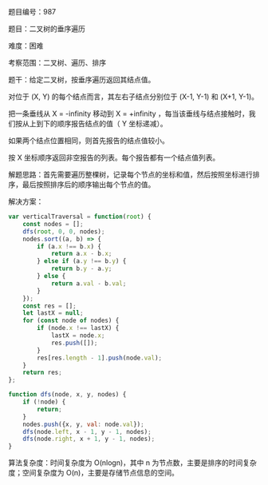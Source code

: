 题目编号：987

题目：二叉树的垂序遍历

难度：困难

考察范围：二叉树、遍历、排序

题干：给定二叉树，按垂序遍历返回其结点值。

对位于 (X, Y) 的每个结点而言，其左右子结点分别位于 (X-1, Y-1) 和 (X+1, Y-1)。

把一条垂线从 X = -infinity 移动到 X = +infinity ，每当该垂线与结点接触时，我们按从上到下的顺序报告结点的值（ Y 坐标递减）。

如果两个结点位置相同，则首先报告的结点值较小。

按 X 坐标顺序返回非空报告的列表。每个报告都有一个结点值列表。

解题思路：首先需要遍历整棵树，记录每个节点的坐标和值，然后按照坐标进行排序，最后按照排序后的顺序输出每个节点的值。

解决方案：

```javascript
var verticalTraversal = function(root) {
    const nodes = [];
    dfs(root, 0, 0, nodes);
    nodes.sort((a, b) => {
        if (a.x !== b.x) {
            return a.x - b.x;
        } else if (a.y !== b.y) {
            return b.y - a.y;
        } else {
            return a.val - b.val;
        }
    });
    const res = [];
    let lastX = null;
    for (const node of nodes) {
        if (node.x !== lastX) {
            lastX = node.x;
            res.push([]);
        }
        res[res.length - 1].push(node.val);
    }
    return res;
};

function dfs(node, x, y, nodes) {
    if (!node) {
        return;
    }
    nodes.push({x, y, val: node.val});
    dfs(node.left, x - 1, y - 1, nodes);
    dfs(node.right, x + 1, y - 1, nodes);
}
```

算法复杂度：时间复杂度为 O(nlogn)，其中 n 为节点数，主要是排序的时间复杂度；空间复杂度为 O(n)，主要是存储节点信息的空间。